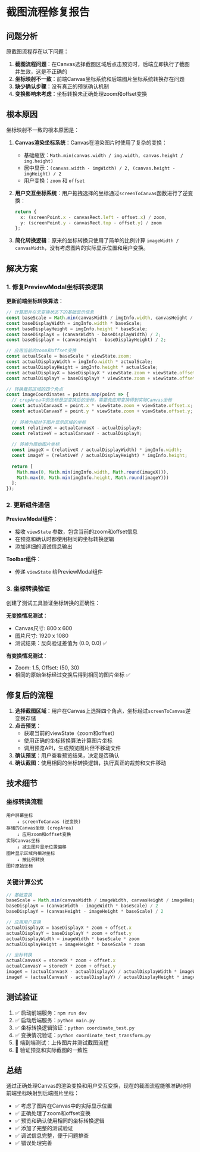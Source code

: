 # 截图流程修复报告

## 问题分析

原截图流程存在以下问题：

1. **截图流程问题**：在Canvas选择截图区域后点击预览时，后端立即执行了截图并生效，这是不正确的
2. **坐标映射不一致**：前端Canvas坐标系统和后端图片坐标系统转换存在问题
3. **缺少确认步骤**：没有真正的预览确认机制
4. **变换影响未考虑**：坐标转换未正确处理zoom和offset变换

## 根本原因

坐标映射不一致的根本原因是：

1. **Canvas渲染坐标系统**：Canvas在渲染图片时使用了复杂的变换：
   - 基础缩放：`Math.min(canvas.width / img.width, canvas.height / img.height)`
   - 居中显示：`(canvas.width - imgWidth) / 2, (canvas.height - imgHeight) / 2`
   - 用户变换：`zoom` 和 `offset`

2. **用户交互坐标系统**：用户拖拽选择的坐标通过`screenToCanvas`函数进行了逆变换：
   ```typescript
   return {
     x: (screenPoint.x - canvasRect.left - offset.x) / zoom,
     y: (screenPoint.y - canvasRect.top - offset.y) / zoom
   };
   ```

3. **简化转换逻辑**：原来的坐标转换只使用了简单的比例计算 `imageWidth / canvasWidth`，没有考虑图片的实际显示位置和用户变换。

## 解决方案

### 1. 修复PreviewModal坐标转换逻辑

**更新前端坐标转换算法**：

```typescript
// 计算图片在无变换状态下的基础显示信息
const baseScale = Math.min(canvasWidth / imgInfo.width, canvasHeight / imgInfo.height);
const baseDisplayWidth = imgInfo.width * baseScale;
const baseDisplayHeight = imgInfo.height * baseScale;
const baseDisplayX = (canvasWidth - baseDisplayWidth) / 2;
const baseDisplayY = (canvasHeight - baseDisplayHeight) / 2;

// 应用当前的zoom和offset变换
const actualScale = baseScale * viewState.zoom;
const actualDisplayWidth = imgInfo.width * actualScale;
const actualDisplayHeight = imgInfo.height * actualScale;
const actualDisplayX = baseDisplayX * viewState.zoom + viewState.offset.x;
const actualDisplayY = baseDisplayY * viewState.zoom + viewState.offset.y;

// 转换裁剪区域的四个角点
const imageCoordinates = points.map(point => {
  // cropArea中的坐标是逆变换后的坐标，需要先应用变换得到实际Canvas坐标
  const actualCanvasX = point.x * viewState.zoom + viewState.offset.x;
  const actualCanvasY = point.y * viewState.zoom + viewState.offset.y;
  
  // 转换为相对于图片显示区域的坐标
  const relativeX = actualCanvasX - actualDisplayX;
  const relativeY = actualCanvasY - actualDisplayY;
  
  // 转换为原始图片坐标
  const imageX = (relativeX / actualDisplayWidth) * imgInfo.width;
  const imageY = (relativeY / actualDisplayHeight) * imgInfo.height;
  
  return [
    Math.max(0, Math.min(imgInfo.width, Math.round(imageX))),
    Math.max(0, Math.min(imgInfo.height, Math.round(imageY)))
  ];
});
```

### 2. 更新组件通信

**PreviewModal组件**：
- 接收 `viewState` 参数，包含当前的zoom和offset信息
- 在预览和确认时都使用相同的坐标转换逻辑
- 添加详细的调试信息输出

**Toolbar组件**：
- 传递 `viewState` 给PreviewModal组件

### 3. 坐标转换验证

创建了测试工具验证坐标转换的正确性：

**无变换情况测试**：
- Canvas尺寸: 800 x 600
- 图片尺寸: 1920 x 1080
- 测试结果：反向验证差值为 (0.0, 0.0) ✅

**有变换情况测试**：
- Zoom: 1.5, Offset: (50, 30)
- 相同的原始坐标经过变换后得到相同的图片坐标 ✅

## 修复后的流程

1. **选择截图区域**：用户在Canvas上选择四个角点，坐标经过`screenToCanvas`逆变换存储
2. **点击预览**：
   - 获取当前的viewState（zoom和offset）
   - 使用正确的坐标转换算法计算图片坐标
   - 调用预览API，生成预览图片但不移动文件
3. **确认预览**：用户查看预览结果，决定是否确认
4. **确认截图**：使用相同的坐标转换逻辑，执行真正的裁剪和文件移动

## 技术细节

### 坐标转换流程

```
用户屏幕坐标 
    ↓ screenToCanvas (逆变换)
存储的Canvas坐标 (cropArea)
    ↓ 应用zoom和offset变换
实际Canvas坐标
    ↓ 减去图片显示位置偏移
图片显示区域内相对坐标
    ↓ 按比例转换
图片原始坐标
```

### 关键计算公式

```typescript
// 基础变换
baseScale = Math.min(canvasWidth / imageWidth, canvasHeight / imageHeight)
baseDisplayX = (canvasWidth - imageWidth * baseScale) / 2
baseDisplayY = (canvasHeight - imageHeight * baseScale) / 2

// 应用用户变换
actualDisplayX = baseDisplayX * zoom + offset.x
actualDisplayY = baseDisplayY * zoom + offset.y
actualDisplayWidth = imageWidth * baseScale * zoom
actualDisplayHeight = imageHeight * baseScale * zoom

// 坐标转换
actualCanvasX = storedX * zoom + offset.x
actualCanvasY = storedY * zoom + offset.y
imageX = (actualCanvasX - actualDisplayX) / actualDisplayWidth * imageWidth
imageY = (actualCanvasY - actualDisplayY) / actualDisplayHeight * imageHeight
```

## 测试验证

1. ✅ 启动前端服务：`npm run dev`
2. ✅ 启动后端服务：`python main.py` 
3. ✅ 坐标转换逻辑验证：`python coordinate_test.py`
4. ✅ 变换情况验证：`python coordinate_test_transform.py`
5. 🔄 端到端测试：上传图片并测试截图流程
6. 🔄 验证预览和实际截图的一致性

## 总结

通过正确处理Canvas的渲染变换和用户交互变换，现在的截图流程能够准确地将前端坐标映射到后端图片坐标：

- ✅ 考虑了图片在Canvas中的实际显示位置
- ✅ 正确处理了zoom和offset变换
- ✅ 预览和确认使用相同的坐标转换逻辑
- ✅ 添加了完整的测试验证
- ✅ 调试信息完整，便于问题排查
- ✅ 错误处理完善
